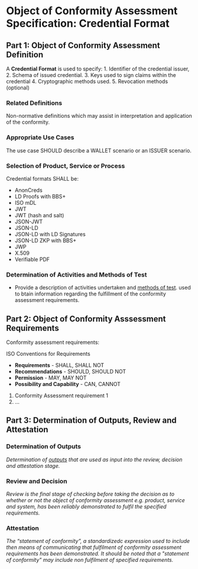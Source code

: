 # Object of Conformity Assessment Specification: Credential Format

## Part 1: Object of Conformity Assessment Definition

A **Credential Format** is used to specify: 1. Identifier of the credential issuer, 2. Schema of issued credential. 3. Keys used to sign claims within the credential 4. Cryptographic methods used. 5. Revocation methods (optional)

### Related Definitions

Non-normative definitions which may assist in interpretation and application of the conformity.

### Appropriate Use Cases

The use case SHOULD describe a WALLET scenario or an ISSUER scenario.

### Selection of Product, Service or Process

Credential formats SHALL be:

* AnonCreds
* LD Proofs with BBS+
* ISO mDL
* JWT
* JWT (hash and salt)
* JSON-JWT
* JSON-LD
* JSON-LD with LD Signatures
* JSON-LD ZKP with BBS+
* JWP
* X.509
* Verifiable PDF

### Determination of Activities and Methods of Test

* Provide a description of activities undertaken and [methods of test](./methods-of-tests.md). used to btain information regarding the fulfillment of the conformity assessment  requirements.

## Part 2: Object of Conformity Asssessment Requirements

Conformity assessment requirements:

ISO Conventions for Requirements

* **Requirements** - SHALL, SHALL NOT
* **Recommendations** - SHOULD, SHOULD NOT
* **Permission** - MAY, MAY NOT
* **Possibility and Capability** - CAN, CANNOT

1. Conformity Assessment requirement 1
2. ...

## Part 3: Determination of Outputs, Review and Attestation

### Determination of Outputs

_Determination of [outputs](../scheme-definitions.md) that are used as input into the review, decision and attestation stage._

### Review and Decision

_Review is the final stage of checking before taking the decision as to whether or not the object of conformity assessment e.g. product, service and system, has been reliably demonstrated to fulfil the specified requirements._

### Attestation

_The “statement of conformity”, a standardizedc expression used to include then means of communicating that fulfilment of conformity assessment requirements has been demonstrated. It should be noted that a "statement of conformity" may include non fulfilment of specified requirements._
